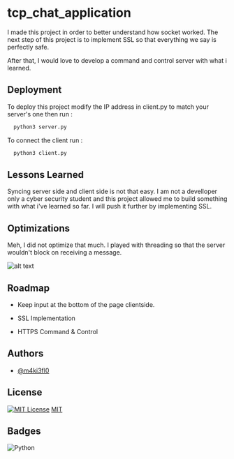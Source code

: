
# tcp_chat_application

I made this project in order to better understand how socket worked. The next step of this project is to implement SSL so that everything we say is perfectly safe. 

After that, I would love to develop a command and control server with what i learned.


## Deployment

To deploy this project modify the IP address in client.py to match your server's one then run :

```bash
  python3 server.py
```

To connect the client run :
```bash
  python3 client.py
```
## Lessons Learned

Syncing server side and client side is not that easy. I am not a develloper only a cyber security student and this project allowed me to build something with what i've learned so far. I will push it further by implementing SSL.
## Optimizations

Meh, I did not optimize that much. I played with threading so that the server wouldn't block on receiving a message.


![alt text](https://github.com/m4ki3lf0/tcp_chat_application/blob/main/src/tcpChatApp.png)

## Roadmap

- Keep input at the bottom of the page clientside.

- SSL Implementation

- HTTPS Command & Control 

## Authors

- [@m4ki3fl0](https://www.github.com/m4ki3lf0)


## License


[![MIT License](https://img.shields.io/badge/License-MIT-green.svg)](https://choosealicense.com/licenses/mit/)
[MIT](https://choosealicense.com/licenses/mit/)
## Badges
![Python](https://img.shields.io/badge/python-3670A0?style=for-the-badge&logo=python&logoColor=ffdd54)

